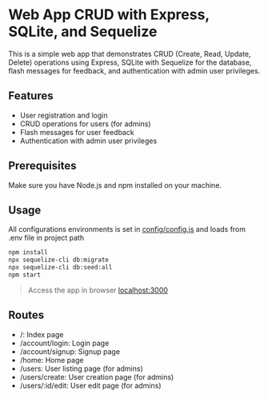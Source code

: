 # Web App CRUD with Express, SQLite, and Sequelize

This is a simple web app that demonstrates CRUD (Create, Read, Update, Delete) operations using Express, SQLite with Sequelize for the database, flash messages for feedback, and authentication with admin user privileges.

## Features

- User registration and login
- CRUD operations for users (for admins)
- Flash messages for user feedback
- Authentication with admin user privileges

## Prerequisites
Make sure you have Node.js and npm installed on your machine.

## Usage
All configurations environments is set in [config/config.js](./config/config.js) and loads from .env file in project path

```bash
npm install
npx sequelize-cli db:migrate
npx sequelize-cli db:seed:all
npm start
```

> Access the app in browser [localhost:3000](http://localhost:3000)

## Routes

- /: Index page
- /account/login: Login page
- /account/signup: Signup page
- /home: Home page
- /users: User listing page (for admins)
- /users/create: User creation page (for admins)
- /users/:id/edit: User edit page (for admins)
